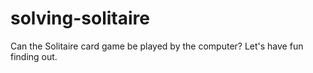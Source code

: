 # solving-solitaire
Can the Solitaire card game be played by the computer?  Let's have fun finding out.
